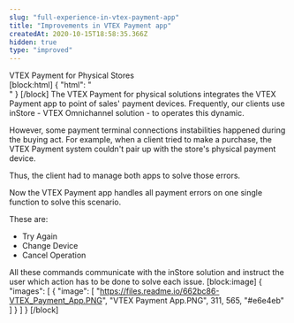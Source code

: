 ```yaml
---
slug: "full-experience-in-vtex-payment-app"
title: "Improvements in VTEX Payment app"
createdAt: 2020-10-15T18:58:35.366Z
hidden: true
type: "improved"
---
```


<div class="badge" id="VTEX-Payment-for-physical-stores"> VTEX Payment for Physical Stores</div>
[block:html]
{
  "html": "<br/>"
}
[/block]
The VTEX Payment for physical solutions integrates the VTEX Payment app to point of sales' payment devices. Frequently, our clients use inStore - VTEX Omnichannel solution - to operates this dynamic.  

However, some payment terminal connections instabilities happened during the buying act. For example, when a client tried to make a purchase, the VTEX Payment system couldn't pair up with the store's physical payment device.  

Thus, the client had to manage both apps to solve those errors. 

Now the VTEX Payment app handles all payment errors on one single function to solve this scenario. 

These are:

* Try Again
* Change Device
* Cancel Operation

All these commands communicate with the inStore solution and instruct the user which action has to be done to solve each issue.
[block:image]
{
  "images": [
    {
      "image": [
        "https://files.readme.io/662bc86-VTEX_Payment_App.PNG",
        "VTEX Payment App.PNG",
        311,
        565,
        "#e6e4eb"
      ]
    }
  ]
}
[/block]
